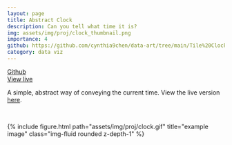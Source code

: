 ```yaml
---
layout: page
title: Abstract Clock
description: Can you tell what time it is?
img: assets/img/proj/clock_thumbnail.png
importance: 4
github: https://github.com/cynthia9chen/data-art/tree/main/Tile%20Clock
category: data viz
---
```



<div class = "projheader">
    <div class="links"><a href='https://github.com/cynthia9chen/data-art/tree/main/Tile%20Clock' class="btn z-depth-0" role="button"> <i class="fab fa-github gh-icon"></i> Github</a></div>
    <div class="links"><a href='https://openprocessing.org/sketch/1862658' class="btn z-depth-0" role="button"> View live</a></div>
</div>

A simple, abstract way of conveying the current time. View the live version [here](https://openprocessing.org/sketch/1862658).

&#8202;

<div class="row justify-content-sm-center">
    <div class="col-sm-8 mt-3 mt-md-0">
        {% include figure.html path="assets/img/proj/clock.gif" title="example image" class="img-fluid rounded z-depth-1" %}
    </div>
</div>




